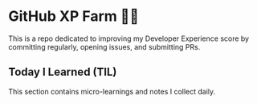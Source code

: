 # GitHub XP Farm 🧑‍🌾

This is a repo dedicated to improving my Developer Experience score by committing regularly, opening issues, and submitting PRs.

## Today I Learned (TIL)

This section contains micro-learnings and notes I collect daily.
